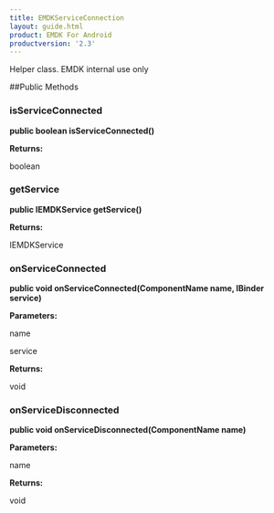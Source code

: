 ```yaml
---
title: EMDKServiceConnection
layout: guide.html
product: EMDK For Android
productversion: '2.3'
---
```


Helper class. EMDK internal use only

##Public Methods

### isServiceConnected

**public boolean isServiceConnected()**



**Returns:**

boolean

### getService

**public IEMDKService getService()**



**Returns:**

IEMDKService

### onServiceConnected

**public void onServiceConnected(ComponentName name, IBinder service)**



**Parameters:**

name

service

**Returns:**

void

### onServiceDisconnected

**public void onServiceDisconnected(ComponentName name)**



**Parameters:**

name

**Returns:**

void














